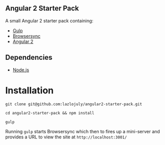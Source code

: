 ## Angular 2 Starter Pack

A small Angular 2 starter pack containing:

* [Gulp](http://gulpjs.com/)
* [Browsersync](https://www.browsersync.io)
* [Angular 2](https://angular.io/docs/js/latest/)

## Dependencies

* [Node.js](https://nodejs.org/en/)

# Installation

```
git clone git@github.com:lazlojuly/angular2-starter-pack.git

cd angular2-starter-pack && npm install

gulp
```

Running `gulp` starts Browsersync which then to fires up a mini-server and provides a URL to view the site at `http://localhost:3001/`
